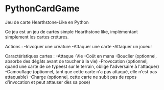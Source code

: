 PythonCardGame
==============

Jeu de carte Hearthstone-Like en Python

Ce jeu est un jeu de cartes simple Hearthstone like, implémentant simplement les cartes crétures.

Actions :
    -Invoquer une créature
    -Attaquer une carte
    -Attaquer un joueur

Caractéristiques cartes :
    -Attaque
    -Vie
    -Coût en mana
    -Bouclier (optionnel, absorbe des dégâts avant de toucher à la vie)
    -Provocation (optionnel, quand une carte de ce typeest sur le terrain, oblige l'adversaire à l'attaquer)
    -Camouflage (optionnel, tant que cette carte n'a pas attaqué, elle n'est pas attaquable)
    -Charge (optionnel, cette carte ne subit pas de repos d'invocation et peut attauser dès sa pose)